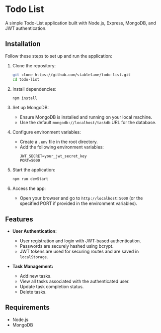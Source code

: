 # Todo List

A simple Todo-List application built with Node.js, Express, MongoDB, and JWT authentication.

## Installation

Follow these steps to set up and run the application:

1. Clone the repository:
   ```bash
   git clone https://github.com/stablelane/todo-list.git
   cd todo-list
   ```

2. Install dependencies:
   ```bash
   npm install
   ```

3. Set up MongoDB:
   - Ensure MongoDB is installed and running on your local machine.
   - Use the default `mongodb://localhost/taskdb` URL for the database.

4. Configure environment variables:
   - Create a `.env` file in the root directory.
   - Add the following environment variables:
     ```
     JWT_SECRET=your_jwt_secret_key
     PORT=5000
     ```

5. Start the application:
   ```bash
   npm run devStart
   ```

6. Access the app:
   - Open your browser and go to `http://localhost:5000` (or the specified PORT if provided in the environment variables).

## Features

- **User Authentication:**
  - User registration and login with JWT-based authentication.
  - Passwords are securely hashed using bcrypt.
  - JWT tokens are used for securing routes and are saved in `localStorage`.

- **Task Management:**
  - Add new tasks.
  - View all tasks associated with the authenticated user.
  - Update task completion status.
  - Delete tasks.

## Requirements

- Node.js
- MongoDB

